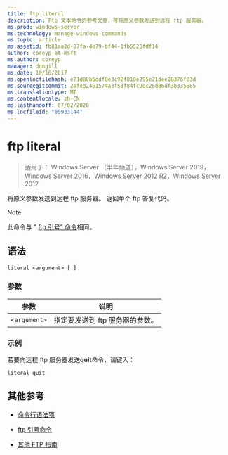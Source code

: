 ```yaml
---
title: ftp literal
description: Ftp 文本命令的参考文章，可将原义参数发送到远程 ftp 服务器。
ms.prod: windows-server
ms.technology: manage-windows-commands
ms.topic: article
ms.assetid: fb81aa2d-07fa-4e79-bf44-1fb5526fdf14
author: coreyp-at-msft
ms.author: coreyp
manager: dongill
ms.date: 10/16/2017
ms.openlocfilehash: e71d80b5ddf8e3c92f810e295e21dee28376f03d
ms.sourcegitcommit: 2afed2461574a3f53f84fc9ec28d86df3b335685
ms.translationtype: MT
ms.contentlocale: zh-CN
ms.lasthandoff: 07/02/2020
ms.locfileid: "85933144"
---
```

# <a name="ftp-literal"></a>ftp literal

> 适用于： Windows Server （半年频道），Windows Server 2019，Windows Server 2016，Windows Server 2012 R2，Windows Server 2012

将原义参数发送到远程 ftp 服务器。 返回单个 ftp 答复代码。

> [!NOTE]
> 此命令与 " [ftp 引号" 命令](ftp-quote.md)相同。

## <a name="syntax"></a>语法

```
literal <argument> [ ]
```

### <a name="parameters"></a>参数

| 参数 | 说明 |
| --------- | ----------- |
| `<argument>` | 指定要发送到 ftp 服务器的参数。 |

### <a name="examples"></a>示例

若要向远程 ftp 服务器发送**quit**命令，请键入：

```
literal quit
```

## <a name="additional-references"></a>其他参考

- [命令行语法项](command-line-syntax-key.md)

- [ftp 引号命令](ftp-quote.md)

- [其他 FTP 指南](https://docs.microsoft.com/previous-versions/orphan-topics/ws.10/cc756013(v=ws.10))
